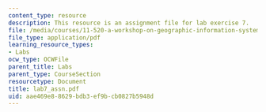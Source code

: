 ```yaml
---
content_type: resource
description: This resource is an assignment file for lab exercise 7.
file: /media/courses/11-520-a-workshop-on-geographic-information-systems-fall-2005/aae469e88629bdb3ef9bcb0827b5948d_lab7_assn.pdf
file_type: application/pdf
learning_resource_types:
- Labs
ocw_type: OCWFile
parent_title: Labs
parent_type: CourseSection
resourcetype: Document
title: lab7_assn.pdf
uid: aae469e8-8629-bdb3-ef9b-cb0827b5948d
---
```

